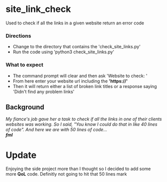 # site_link_check
Used to check if all the links in a given website return an error code
### Directions
* Change to the directory that contains the 'check_site_links.py'
* Run the code using 'python3 check_site_links.py'
### What to expect
* The command prompt will clear and then ask 'Website to check: '
* From here enter your website url including the __'https://'__
* Then it will return either a list of broken link titles or a response saying 'Didn't find any problem links'
## Background
*My fiance's job gave her a task to check if all the links in one of their clients websites was working. So I said, "You know I could do that in like 40 lines of code". And here we are with 50 lines of code...
<br/>
__fml__*
# Update
Enjoying the side project more than I thought so I decided to add some more __QoL__ code. Definitly not going to hit that 50 lines mark
